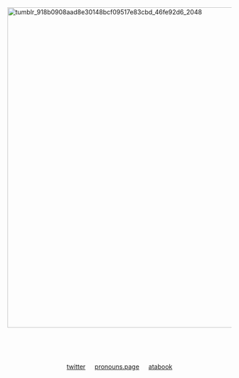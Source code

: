 <img width="1280" height="720" alt="tumblr_918b0908aad8e30148bcf09517e83cbd_46fe92d6_2048" src="https://github.com/user-attachments/assets/aa1e2122-5d95-4609-9123-d089aa405021" />

<p align="center">⠀⠀
<p align="center">
<p align="center">
 
　<p align="center">[twitter](https://x.com/oceanfuel)   [pronouns.page](https://en.pronouns.page/@catfrin)   [atabook](https://angelcrush.atabook.org)

